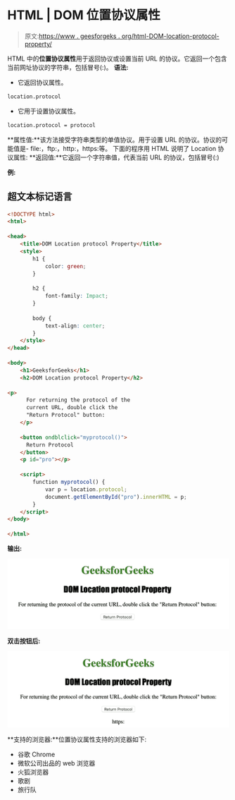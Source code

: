 # HTML | DOM 位置协议属性

> 原文:[https://www . geesforgeks . org/html-DOM-location-protocol-property/](https://www.geeksforgeeks.org/html-dom-location-protocol-property/)

HTML 中的**位置协议属性**用于返回协议或设置当前 URL 的协议。它返回一个包含当前网址协议的字符串，包括冒号(:)。
**语法:**

*   它返回协议属性。

```html
location.protocol
```

*   它用于设置协议属性。

```html
location.protocol = protocol
```

**属性值:**该方法接受字符串类型的单值协议。用于设置 URL 的协议。协议的可能值是- file:，ftp:，http:，https:等。
下面的程序用 HTML 说明了 Location 协议属性:
**返回值:**它返回一个字符串值，代表当前 URL 的协议，包括冒号(:)

**例:**

## 超文本标记语言

```html
<!DOCTYPE html>
<html>

<head>
    <title>DOM Location protocol Property</title>
    <style>
        h1 {
            color: green;
        }

        h2 {
            font-family: Impact;
        }

        body {
            text-align: center;
        }
    </style>
</head>

<body>
    <h1>GeeksforGeeks</h1>
    <h2>DOM Location protocol Property</h2>

<p>
      For returning the protocol of the 
      current URL, double click the 
      "Return Protocol" button: 
    </p>

    <button ondblclick="myprotocol()">
      Return Protocol
    </button>
    <p id="pro"></p>

    <script>
        function myprotocol() {
            var p = location.protocol;
            document.getElementById("pro").innerHTML = p;
        }
    </script>
</body>

</html>
```

**输出:**

![](img/8ec024a22ba5369550e3aea08dce34b9.png)

**双击按钮后:**

![](img/b9b90907e48dece376b08809fc723883.png)

**支持的浏览器:**位置协议属性支持的浏览器如下:

*   谷歌 Chrome
*   微软公司出品的 web 浏览器
*   火狐浏览器
*   歌剧
*   旅行队